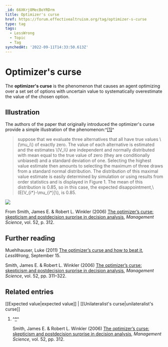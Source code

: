 ```yaml
---
_id: 66XKrj8MecBoYRDrm
title: Optimizer's curse
href: https://forum.effectivealtruism.org/tag/optimizer-s-curse
type: tag
tags:
  - LessWrong
  - Topic
  - Tag
synchedAt: '2022-09-11T14:33:50.613Z'
---
```

# Optimizer's curse

The **optimizer's curse** is the phenomenon that causes an agent optimizing over a set set of options with uncertain value to systematically overestimate the value of the chosen option.

Illustration
------------

The authors of the paper that originally introduced the optimizer's curse provide a simple illustration of the phenomenon:^[\[1\]](#fnyaousqfl47j)^

> suppose that we evaluate three alternatives that all have true values \\(\\mu_i\\) of exactly zero. The value of each alternative is estimated and the estimates \\(V_i\\) are independent and normally distributed with mean equal to the true value of zero (they are conditionally unbiased) and a standard deviation of one. Selecting the highest value estimate then amounts to selecting the maximum of three draws from a standard normal distribution. The distribution of this maximal value estimate is easily determined by simulation or using results from order statistics and is displayed in Figure 1. The mean of this distribution is 0.85, so in this case, the expected disappointment,\\(E\[V_{i*}-\\mu_{i*}\]\\), is 0.85.

![](https://39669.cdn.cke-cs.com/cgyAlfpLFBBiEjoXacnz/images/6f2628fb2638b7279b06ba60e059257ac0a8b591743e74bd.png)

From Smith, James E. & Robert L. Winkler (2006) [The optimizer’s curse: skepticism and postdecision surprise in decision analysis](https://doi.org/10.1287/mnsc.1050.0451), *Management Science*, vol. 52, p. 312.

Further reading
---------------

Muehlhauser, Luke (2011) [The optimizer’s curse and how to beat it](https://www.lesswrong.com/posts/5gQLrJr2yhPzMCcni/the-optimizer-s-curse-and-how-to-beat-it), *LessWrong*, September 15.

Smith, James E. & Robert L. Winkler (2006) [The optimizer’s curse: skepticism and postdecision surprise in decision analysis](https://doi.org/10.1287/mnsc.1050.0451), *Management Science*, vol. 52, pp. 311–322.

Related entries
---------------

[[Expected value|expected value]] | [[Unilateralist's curse|unilateralist's curse]]

1.  ^**[^](#fnrefyaousqfl47j)**^
    
    Smith, James E. & Robert L. Winkler (2006) [The optimizer’s curse: skepticism and postdecision surprise in decision analysis](https://doi.org/10.1287/mnsc.1050.0451), *Management Science*, vol. 52, pp. 312.